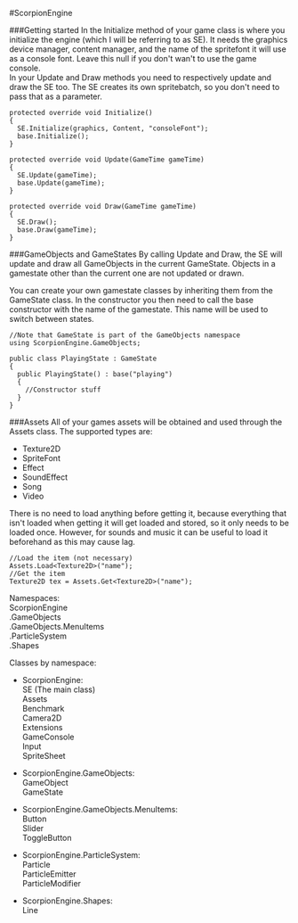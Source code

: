 #ScorpionEngine

###Getting started
In the Initialize method of your game class is where you initialize the engine (which I will be referring to as SE).
It needs the graphics device manager, content manager, and the name of the spritefont it will use as a console font. Leave this null if you don't wan't to use the game console.<br>
In your Update and Draw methods you need to respectively update and draw the SE too. The SE creates its own spritebatch, so you don't need to pass that as a parameter.
```
protected override void Initialize()
{
  SE.Initialize(graphics, Content, "consoleFont");
  base.Initialize();
}

protected override void Update(GameTime gameTime)
{
  SE.Update(gameTime);
  base.Update(gameTime);
}

protected override void Draw(GameTime gameTime)
{
  SE.Draw();
  base.Draw(gameTime);
}
```

###GameObjects and GameStates
By calling Update and Draw, the SE will update and draw all GameObjects in the current GameState. Objects in a gamestate other than the current one are not updated or drawn.

You can create your own gamestate classes by inheriting them from the GameState class. In the constructor you then need to call the base constructor with the name of the gamestate. This name will be used to switch between states.
```
//Note that GameState is part of the GameObjects namespace
using ScorpionEngine.GameObjects;

public class PlayingState : GameState
{
  public PlayingState() : base("playing")
  {
    //Constructor stuff
  }
}
```

###Assets
All of your games assets will be obtained and used through the Assets class. The supported types are:
- Texture2D
- SpriteFont
- Effect
- SoundEffect
- Song
- Video

There is no need to load anything before getting it, because everything that isn't loaded when getting it will get loaded and stored, so it only needs to be loaded once. However, for sounds and music it can be useful to load it beforehand as this may cause lag.
```
//Load the item (not necessary)
Assets.Load<Texture2D>("name");
//Get the item
Texture2D tex = Assets.Get<Texture2D>("name");
```

Namespaces:  
ScorpionEngine<br>
.GameObjects<br>
.GameObjects.MenuItems<br>
.ParticleSystem<br>
.Shapes


Classes by namespace:  
- ScorpionEngine:  
SE (The main class)  
Assets  
Benchmark  
Camera2D  
Extensions  
GameConsole  
Input  
SpriteSheet

- ScorpionEngine.GameObjects:  
GameObject  
GameState

- ScorpionEngine.GameObjects.MenuItems:  
Button  
Slider  
ToggleButton

- ScorpionEngine.ParticleSystem:  
Particle  
ParticleEmitter  
ParticleModifier

- ScorpionEngine.Shapes:  
Line
